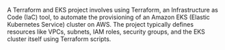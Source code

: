 A Terraform and EKS project involves using Terraform, an Infrastructure as Code (IaC) tool, to automate the provisioning of an Amazon EKS (Elastic Kubernetes Service) cluster on AWS. The project typically defines resources like VPCs, subnets, IAM roles, security groups, and the EKS cluster itself using Terraform scripts.
